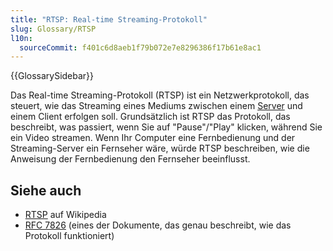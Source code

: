 ```yaml
---
title: "RTSP: Real-time Streaming-Protokoll"
slug: Glossary/RTSP
l10n:
  sourceCommit: f401c6d8aeb1f79b072e7e8296386f17b61e8ac1
---
```


{{GlossarySidebar}}

Das Real-time Streaming-Protokoll (RTSP) ist ein Netzwerkprotokoll, das steuert, wie das Streaming eines Mediums zwischen einem [Server](/de/docs/Glossary/server) und einem Client erfolgen soll. Grundsätzlich ist RTSP das Protokoll, das beschreibt, was passiert, wenn Sie auf "Pause"/"Play" klicken, während Sie ein Video streamen. Wenn Ihr Computer eine Fernbedienung und der Streaming-Server ein Fernseher wäre, würde RTSP beschreiben, wie die Anweisung der Fernbedienung den Fernseher beeinflusst.

## Siehe auch

- [RTSP](https://en.wikipedia.org/wiki/Real_Time_Streaming_Protocol) auf Wikipedia
- [RFC 7826](https://datatracker.ietf.org/doc/html/rfc7826) (eines der Dokumente, das genau beschreibt, wie das Protokoll funktioniert)
